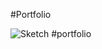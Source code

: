 #Portfolio



![Sketch](https://user-images.githubusercontent.com/132682305/236781505-498b1b2b-e3c8-4844-8af5-f6ca3c645390.jpg)
#portfolio
